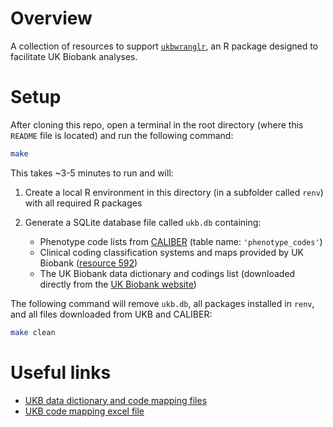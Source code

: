 # Overview

A collection of resources to support [`ukbwranglr`](https://rmgpanw.github.io/ukbwranglr/index.html), an R package designed to facilitate UK Biobank analyses.

# Setup

After cloning this repo, open a terminal in the root directory (where this `README` file is located) and run the following command:

```bash
make
```

This takes ~3-5 minutes to run and will:

1. Create a local R environment in this directory (in a subfolder called `renv`) with all required R packages
1. Generate a SQLite database file called `ukb.db` containing:

    - Phenotype code lists from [CALIBER](https://github.com/spiros/chronological-map-phenotypes) (table name: `'phenotype_codes'`)
    - Clinical coding classification systems and maps provided by UK Biobank ([resource 592](https://biobank.ndph.ox.ac.uk/showcase/refer.cgi?id=592))
    - The UK Biobank data dictionary and codings list (downloaded directly from the [UK Biobank website](https://biobank.ctsu.ox.ac.uk/crystal/exinfo.cgi?src=accessing_data_guide))

The following command will remove `ukb.db`, all packages installed in `renv`, and all files downloaded from UKB and CALIBER:

```bash
make clean
```
# Useful links

- [UKB data dictionary and code mapping files](https://biobank.ctsu.ox.ac.uk/crystal/exinfo.cgi?src=accessing_data_guide)
- [UKB code mapping excel file](https://biobank.ndph.ox.ac.uk/ukb/refer.cgi?id=592)
